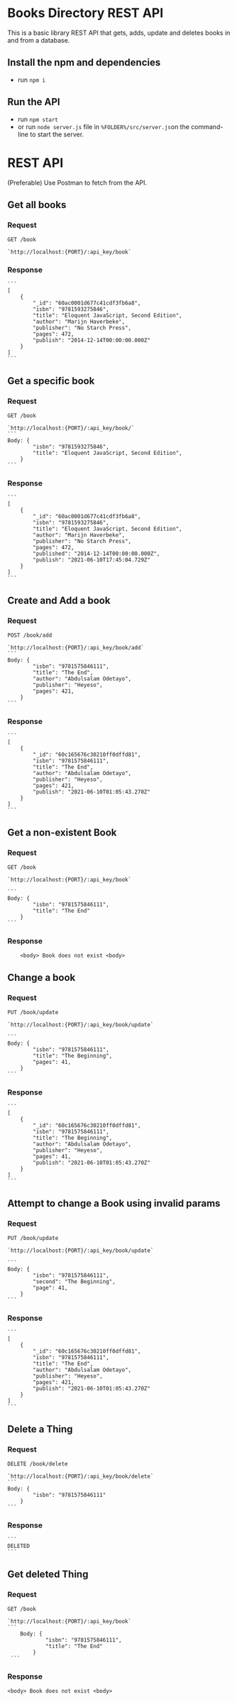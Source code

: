 # Books Directory REST API

This is a basic library REST API that gets, adds, update and deletes books in and from a database.

## Install the npm and dependencies

- run `npm i`

## Run the API

- run `npm start`
- or run `node server.js` file in `%FOLDER%/src/server.js`on the command-line to start the server.

# REST API

(Preferable) Use Postman to fetch from the API.

## Get all books

### Request

`GET /book`

    `http://localhost:{PORT}/:api_key/book`

### Response

    ```
    [
        {
    		"_id": "60ac0001d677c41cdf3fb6a8",
    		"isbn": "9781593275846",
    		"title": "Eloquent JavaScript, Second Edition",
    		"author": "Marijn Haverbeke",
    		"publisher": "No Starch Press",
    		"pages": 472,
    		"publish": "2014-12-14T00:00:00.000Z"
    	}
    ]
    ```

## Get a specific book

### Request

`GET /book`

    `http://localhost:{PORT}/:api_key/book/`
    ```
    Body: {
    		"isbn": "9781593275846",
    		"title": "Eloquent JavaScript, Second Edition",
    	}
    ```
### Response

    ```
    [
        {
    		"_id": "60ac0001d677c41cdf3fb6a8",
    		"isbn": "9781593275846",
    		"title": "Eloquent JavaScript, Second Edition",
    		"author": "Marijn Haverbeke",
    		"publisher": "No Starch Press",
    		"pages": 472,
    		"published": "2014-12-14T00:00:00.000Z",
    		"publish": "2021-06-10T17:45:04.729Z"
    	}
    ]
    ```

## Create and Add a book

### Request

`POST /book/add`

    `http://localhost:{PORT}/:api_key/book/add`
    ```
    Body: {
    		"isbn": "9781575846111",
    		"title": "The End",
    		"author": "Abdulsalam Odetayo",
    		"publisher": "Heyeso",
    		"pages": 421,
    	}
    ```

### Response

    ```
    [
        {
    		"_id": "60c165676c30210ff0dffd81",
    		"isbn": "9781575846111",
    		"title": "The End",
    		"author": "Abdulsalam Odetayo",
    		"publisher": "Heyeso",
    		"pages": 421,
    		"publish": "2021-06-10T01:05:43.270Z"
    	}
    ]
    ```

## Get a non-existent Book

### Request

`GET /book`

    `http://localhost:{PORT}/:api_key/book`

    ```
    Body: {
    		"isbn": "9781575846111",
    		"title": "The End"
    	}
    ```

### Response

    	<body> Book does not exist <body>

## Change a book

### Request

`PUT /book/update`

    `http://localhost:{PORT}/:api_key/book/update`

    ```
    Body: {
            "isbn": "9781575846111",
    		"title": "The Beginning",
    		"pages": 41,
    	}
    ```

### Response

    ```
    [
        {
    		"_id": "60c165676c30210ff0dffd81",
    		"isbn": "9781575846111",
    		"title": "The Beginning",
    		"author": "Abdulsalam Odetayo",
    		"publisher": "Heyeso",
    		"pages": 41,
    		"publish": "2021-06-10T01:05:43.270Z"
    	}
    ]
    ```

## Attempt to change a Book using invalid params

### Request

`PUT /book/update`

    `http://localhost:{PORT}/:api_key/book/update`

    ```
    Body: {
        	"isbn": "9781575846111",
    		"second": "The Beginning",
    		"page": 41,
    	}
    ```

### Response

    ```
    [
        {
    		"_id": "60c165676c30210ff0dffd81",
    		"isbn": "9781575846111",
    		"title": "The End",
    		"author": "Abdulsalam Odetayo",
    		"publisher": "Heyeso",
    		"pages": 421,
    		"publish": "2021-06-10T01:05:43.270Z"
    	}
    ]
    ```

## Delete a Thing

### Request

`DELETE /book/delete`

    `http://localhost:{PORT}/:api_key/book/delete`
    ```
    Body: {
        	"isbn": "9781575846111"
    	}
    ```

### Response

    ``` 
    DELETED
    ```

## Get deleted Thing

### Request

`GET /book`

    `http://localhost:{PORT}/:api_key/book`
    ```
        Body: {
                "isbn": "9781575846111",
                "title": "The End"
            }
     ```
### Response

```
<body> Book does not exist <body>
```
